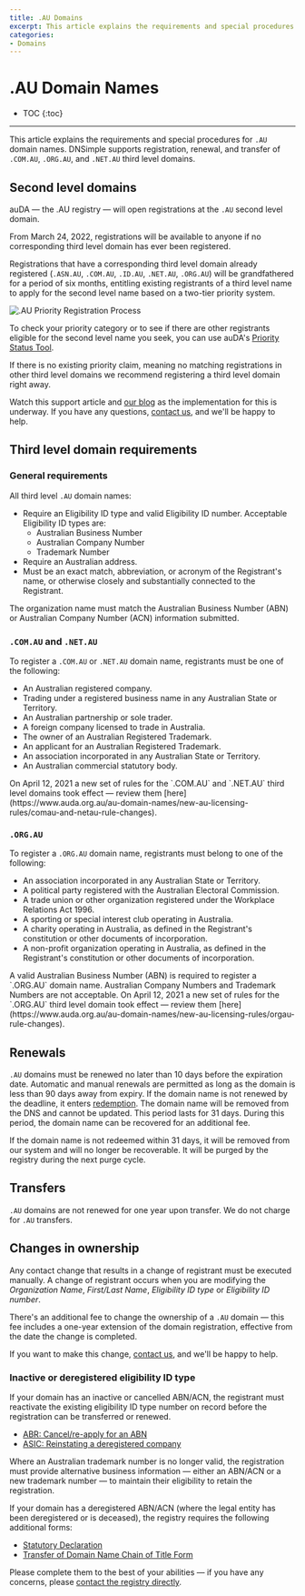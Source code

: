 ```yaml
---
title: .AU Domains
excerpt: This article explains the requirements and special procedures for .AU domain names.
categories:
- Domains
---
```


# .AU Domain Names

* TOC
{:toc}

---

This article explains the requirements and special procedures for `.AU` domain names. DNSimple supports registration, renewal, and transfer of `.COM.AU`, `.ORG.AU`, and `.NET.AU` third level domains.

## Second level domains

auDA — the .AU registry — will open registrations at the `.AU` second level domain.

From March 24, 2022, registrations will be available to anyone if no corresponding third level domain has ever been registered.

Registrations that have a corresponding third level domain already registered (`.ASN.AU`, `.COM.AU`, `.ID.AU`, `.NET.AU`, `.ORG.AU`) will be grandfathered for a period of six months, entitling existing registrants of a third level name to apply for the second level name based on a two-tier priority system.

![.AU Priority Registration Process](/files/au-priority-registration-process.png)

To check your priority category or to see if there are other registrants eligible for the second level name you seek, you can use auDA's [Priority Status Tool](https://www.auda.org.au/tools/priority-status-tool).

If there is no existing priority claim, meaning no matching registrations in other third level domains we recommend registering a third level domain right away.

Watch this support article and [our blog](https://blog.dnsimple.com/) as the implementation for this is underway. If you have any questions, [contact us](https://dnsimple.com/contact), and we'll be happy to help.

## Third level domain requirements

### General requirements

All third level `.AU` domain names:

-  Require an Eligibility ID type and valid Eligibility ID number. Acceptable Eligibility ID types are:
    - Australian Business Number
    - Australian Company Number
    - Trademark Number
- Require an Australian address.
- Must be an exact match, abbreviation, or acronym of the Registrant's name, or otherwise closely and substantially connected to the Registrant.

<warning>
The organization name must match the Australian Business Number (ABN) or Australian Company Number (ACN) information submitted.
</warning>

### `.COM.AU` and `.NET.AU`

To register a `.COM.AU` or `.NET.AU` domain name, registrants must be one of the following:

- An Australian registered company.
- Trading under a registered business name in any Australian State or Territory.
- An Australian partnership or sole trader.
- A foreign company licensed to trade in Australia.
- The owner of an Australian Registered Trademark.
- An applicant for an Australian Registered Trademark.
- An association incorporated in any Australian State or Territory.
- An Australian commercial statutory body.

<info>
On April 12, 2021 a new set of rules for the `.COM.AU` and `.NET.AU` third level domains took effect — review them [here](https://www.auda.org.au/au-domain-names/new-au-licensing-rules/comau-and-netau-rule-changes).
</info>

### `.ORG.AU`

To register a `.ORG.AU` domain name, registrants must belong to one of the following:

- An association incorporated in any Australian State or Territory.
- A political party registered with the Australian Electoral Commission.
- A trade union or other organization registered under the Workplace Relations Act 1996.
- A sporting or special interest club operating in Australia.
- A charity operating in Australia, as defined in the Registrant's constitution or other documents of incorporation.
- A non-profit organization operating in Australia, as defined in the Registrant's constitution or other documents of incorporation.

<warning>
A valid Australian Business Number (ABN) is required to register a `.ORG.AU` domain name. Australian Company Numbers and Trademark Numbers are not acceptable.
</warning>

<info>
On April 12, 2021 a new set of rules for the `.ORG.AU` third level domain took effect — review them [here](https://www.auda.org.au/au-domain-names/new-au-licensing-rules/orgau-rule-changes).
</info>

## Renewals

`.AU` domains must be renewed no later than 10 days before the expiration date. Automatic and manual renewals are permitted as long as the domain is less than 90 days away from expiry. If the domain name is not renewed by the deadline, it enters [redemption](/articles/what-happens-when-domain-expires/#redemption-period). The domain name will be removed from the DNS and cannot be updated. This period lasts for 31 days. During this period, the domain name can be recovered for an additional fee.

If the domain name is not redeemed within 31 days, it will be removed from our system and will no longer be recoverable. It will be purged by the registry during the next purge cycle.

## Transfers

`.AU` domains are not renewed for one year upon transfer. We do not charge for `.AU` transfers.

## Changes in ownership

Any contact change that results in a change of registrant must be executed manually. A change of registrant occurs when you are modifying the *Organization Name*, *First/Last Name*, *Eligibility ID type* or *Eligibility ID number*.

There's an additional fee to change the ownership of a `.AU` domain — this fee includes a one-year extension of the domain registration, effective from the date the change is completed.

If you want to make this change, [contact us](https://dnsimple.com/contact), and we'll be happy to help.

### Inactive or deregistered eligibility ID type

If your domain has an inactive or cancelled ABN/ACN, the registrant must reactivate the existing eligibility ID type number on record before the registration can be transferred or renewed.

- [ABR: Cancel/re-apply for an ABN](https://www.abr.business.gov.au/ContactUs/Activate)
- [ASIC: Reinstating a deregistered company](https://asic.gov.au/for-business/closing-your-company/reinstating-a-deregistered-company/)

Where an Australian trademark number is no longer valid, the registration must provide alternative business information — either an ABN/ACN or a new trademark number — to maintain their eligibility to retain the registration.

If your domain has a deregistered ABN/ACN (where the legal entity has been deregistered or is deceased), the registry requires the following additional forms:

- [Statutory Declaration](/files/victoria-stat-dec-template.doc)
- [Transfer of Domain Name Chain of Title Form](/files/transfer-of-domain-name-chain-of-title.docx)

Please complete them to the best of your abilities — if you have any concerns, please [contact the registry directly](https://www.auda.org.au/au-domain-names/general-enquiry-form).

